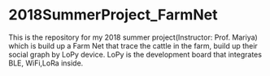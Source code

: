 # 2018SummerProject_FarmNet
This is the repository for my 2018 summer project(Instructor: Prof. Mariya) which is build up a Farm Net that trace the cattle in the farm, build up their social graph by LoPy device. LoPy is the development board that integrates BLE, WiFi,LoRa inside.
